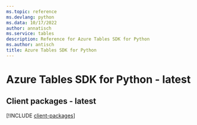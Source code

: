 ```yaml
---
ms.topic: reference
ms.devlang: python
ms.data: 10/17/2022
author: annatisch
ms.service: tables
description: Reference for Azure Tables SDK for Python
ms.author: antisch
title: Azure Tables SDK for Python
---
```

# Azure Tables SDK for Python - latest

## Client packages - latest
[!INCLUDE [client-packages](tables-client-index.md)]